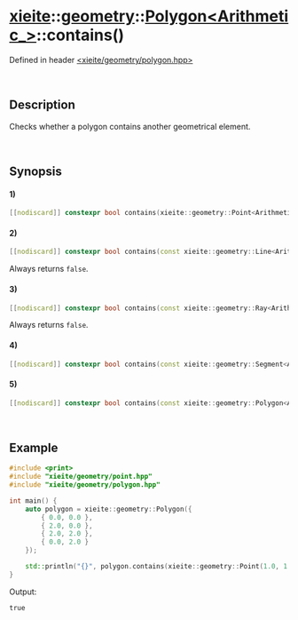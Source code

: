 # [xieite](../../../../../xieite.md)\:\:[geometry](../../../../../geometry.md)\:\:[Polygon<Arithmetic_>](../../../polygon.md)\:\:contains\(\)
Defined in header [<xieite/geometry/polygon.hpp>](../../../../../../include/xieite/geometry/polygon.hpp)

&nbsp;

## Description
Checks whether a polygon contains another geometrical element.

&nbsp;

## Synopsis
#### 1)
```cpp
[[nodiscard]] constexpr bool contains(xieite::geometry::Point<Arithmetic_> point) const noexcept;
```
#### 2)
```cpp
[[nodiscard]] constexpr bool contains(const xieite::geometry::Line<Arithmetic_>&) const noexcept;
```
Always returns `false`.
#### 3)
```cpp
[[nodiscard]] constexpr bool contains(const xieite::geometry::Ray<Arithmetic_>&) const noexcept;
```
Always returns `false`.
#### 4)
```cpp
[[nodiscard]] constexpr bool contains(const xieite::geometry::Segment<Arithmetic_>& segment) const noexcept;
```
#### 5)
```cpp
[[nodiscard]] constexpr bool contains(const xieite::geometry::Polygon<Arithmetic_>& polygon) const noexcept;
```

&nbsp;

## Example
```cpp
#include <print>
#include "xieite/geometry/point.hpp"
#include "xieite/geometry/polygon.hpp"

int main() {
    auto polygon = xieite::geometry::Polygon({
        { 0.0, 0.0 },
        { 2.0, 0.0 },
        { 2.0, 2.0 },
        { 0.0, 2.0 }
    });

    std::println("{}", polygon.contains(xieite::geometry::Point(1.0, 1.0)));
}
```
Output:
```
true
```

